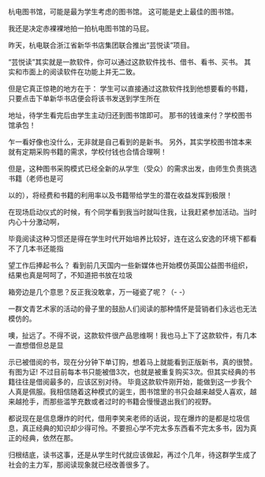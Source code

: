 杭电图书馆，可能是最为学生考虑的图书馆。
这可能是史上最佳的图书馆。



我还是决定赤裸裸地拍一拍杭电图书馆的马屁。

昨天，杭电联合浙江省新华书店集团联合推出“芸悦读”项目。

“芸悦读”其实就是一款软件，你可以通过这款软件找书、借书、看书、买书。
其实和市面上的阅读软件在功能上并无二致。

但是它真正惊艳的地方在于：
学生可以直接通过这款软件找到他想要看的书籍，只要点击下单新华书店便会将该书发送到学生所在

地址，待学生看完后由学生主动归还到图书馆即可。
那书的钱谁来付？学校图书馆承包！

乍一看好像也没什么，无非就是自己看到的是新书。
另外，其实学校图书馆本来就有定期采购书籍的需求，学校付钱也合情合理啊！

但是，这种图书采购模式已经全新的从学生（受众）的需求出发，由师生负责挑选书籍（老师也是可

以的），将经费和书籍的利用率以及书籍带给学生的潜在收益发挥到极限！


在现场启动仪式的时候，有个同学看到我当时就叫住我，让我赶紧参加活动。当时内心十分激动啊，

毕竟阅读这种习惯还是得在学生时代开始培养比较好，连在这么安逸的环境下都看不了几本书还能指

望工作后捧起书么？
看到前几天国内一些新媒体也开始模仿英国公益图书组织，结果也真是呵呵了，不知道把书放在垃圾

箱旁边是几个意思？反正我没敢拿，万一碰瓷了呢？（- -）

一群文青艺术家的活动的骨子里的鼓励人们阅读的那种情怀是营销者们永远也无法模仿的。


噢，扯远了。不得不说，这款软件很产品思维啊！我也马上下了这款软件，有几本一直想借但总是显

示已被借阅的书，现在分分钟下单订购，想着马上就能看到正版新书，真的很赞。
有图为证!
不过目前每本书只能被借3次，也就是被重复购买3次。但其实经典的书籍往往是借阅最多的，应该区别对待。
毕竟这款软件刚开始，能做到这一步我个人真是佩服。我相信随着这种模式的诞生，图书馆里的书只会越来越受人喜欢，越来越抢手，而那些滥竽充数或者过时的书籍会慢慢退出我们的视野。

都说现在是信息爆炸的时代，借用李笑来老师的话说，现在爆炸的是都是垃圾信息，真正经典的知识却少得可怜。不要担心学不完太多东西看不完太多书，因为真正的经典，依然在那。


归根结底，读书这事，还是从学生时代就应该做起，再过个几年，待这群学生成了社会的主力军，那阅读现象就已经改善很多了。




